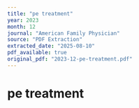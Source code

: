 ```yaml
---
title: "pe treatment"
year: 2023
month: 12
journal: "American Family Physician"
source: "PDF Extraction"
extracted_date: "2025-08-10"
pdf_available: true
original_pdf: "2023-12-pe-treatment.pdf"
---
```


# pe treatment

